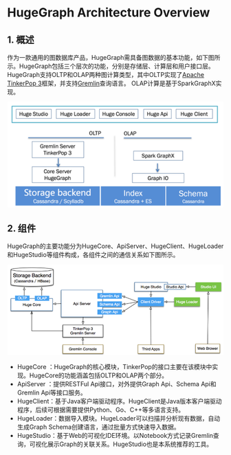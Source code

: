 # HugeGraph Architecture Overview

## 1. 概述
作为一款通用的图数据库产品，HugeGraph需具备图数据的基本功能，如下图所示。HugeGraph包括三个层次的功能，分别是存储层、计算层和用户接口层。
HugeGraph支持OLTP和OLAP两种图计算类型，其中OLTP实现了[Apache TinkerPop 3](https://tinkerpop.apache.org)框架，并支持[Gremlin](https://tinkerpop.apache.org/gremlin.html)查询语言。
OLAP计算是基于SparkGraphX实现。

 ![image](/images/design/architectural-overview.png)
 
## 2. 组件
HugeGraph的主要功能分为HugeCore、ApiServer、HugeClient、HugeLoader和HugeStudio等组件构成，各组件之间的通信关系如下图所示。

 ![image](/images/design/architectural-component.png)

* HugeCore  ：HugeGraph的核心模块，TinkerPop的接口主要在该模块中实现。HugeCore的功能涵盖包括OLTP和OLAP两个部分。
* ApiServer ：提供RESTFul Api接口，对外提供Graph Api、Schema Api和Gremlin Api等接口服务。
* HugeClient：基于Java客户端驱动程序。HugeClient是Java版本客户端驱动程序，后续可根据需要提供Python、Go、C++等多语言支持。
* HugeLoader：数据导入模块。HugeLoader可以扫描并分析现有数据，自动生成Graph Schema创建语言，通过批量方式快速导入数据。
* HugeStudio：基于Web的可视化IDE环境。以Notebook方式记录Gremlin查询，可视化展示Graph的关联关系。HugeStudio也是本系统推荐的工具。



